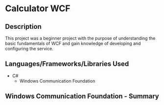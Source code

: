 # Calculator WCF
## Description
This project was a beginner project with the purpose of understanding the basic fundamentals of WCF and gain knowledge of developing and configuring the service.

## Languages/Frameworks/Libraries Used
* C#
  * Windows Communication Foundation
  
## Windows Communication Foundation - Summary
